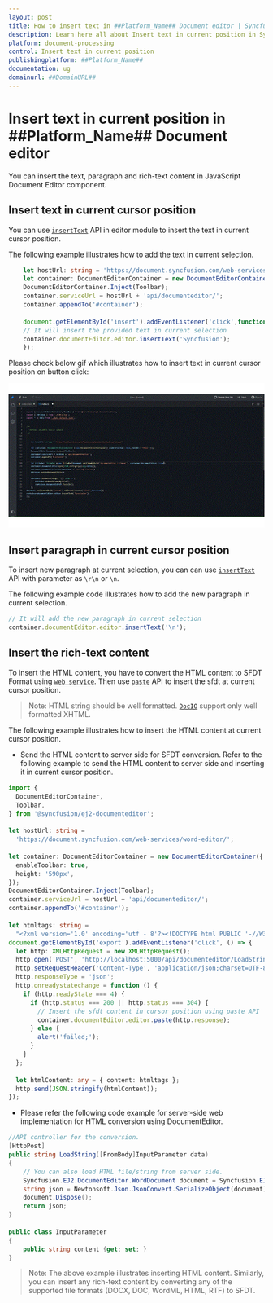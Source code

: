 ```yaml
---
layout: post
title: How to insert text in ##Platform_Name## Document editor | Syncfusion
description: Learn here all about Insert text in current position in Syncfusion ##Platform_Name## Document editor control of Syncfusion Essential JS 2 and more.
platform: document-processing
control: Insert text in current position 
publishingplatform: ##Platform_Name##
documentation: ug
domainurl: ##DomainURL##
---
```


# Insert text in current position in ##Platform_Name## Document editor

You can insert the text, paragraph and rich-text content in JavaScript Document Editor component.

## Insert text in current cursor position

You can use [`insertText`](https://ej2.syncfusion.com/javascript/documentation/api/document-editor/editor#inserttext) API in editor module to insert the text in current cursor position.

The following example illustrates how to add the text in current selection.

```ts
    let hostUrl: string = 'https://document.syncfusion.com/web-services/word-editor/';
    let container: DocumentEditorContainer = new DocumentEditorContainer({ enableToolbar: true, height: '590px' });
    DocumentEditorContainer.Inject(Toolbar);
    container.serviceUrl = hostUrl + 'api/documenteditor/';
    container.appendTo('#container');

    document.getElementById('insert').addEventListener('click',function(){
    // It will insert the provided text in current selection
    container.documentEditor.editor.insertText('Syncfusion');
    });
```

Please check below gif which illustrates how to insert text in current cursor position on button click:

![Insert text in current cursor position in Javascript document editor](../images/insert_text.gif)

## Insert paragraph in current cursor position

To insert new paragraph at current selection, you can can use [`insertText`](https://ej2.syncfusion.com/javascript/documentation/api/document-editor/editor#inserttext) API with parameter as `\r\n` or `\n`.

The following example code illustrates how to add the new paragraph in current selection.

```ts
// It will add the new paragraph in current selection
container.documentEditor.editor.insertText('\n');
```

## Insert the rich-text content

To insert the HTML content, you have to convert the HTML content to SFDT Format using [`web service`](../../document-editor/web-services-overview). Then use [`paste`](https://ej2.syncfusion.com/javascript/documentation/api/document-editor/editor#paste) API to insert the sfdt at current cursor position.

>Note: HTML string should be well formatted. [`DocIO`](https://help.syncfusion.com/file-formats/docio/html) support only well formatted XHTML.  

The following example illustrates how to insert the HTML content at current cursor position.

* Send the HTML content to server side for SFDT conversion. Refer to the following example to send the HTML content to server side and inserting it in current cursor position.

```ts
import {
  DocumentEditorContainer,
  Toolbar,
} from '@syncfusion/ej2-documenteditor';

let hostUrl: string =
  'https://document.syncfusion.com/web-services/word-editor/';

let container: DocumentEditorContainer = new DocumentEditorContainer({
  enableToolbar: true,
  height: '590px',
});
DocumentEditorContainer.Inject(Toolbar);
container.serviceUrl = hostUrl + 'api/documenteditor/';
container.appendTo('#container');
 
let htmltags: string =
  "<?xml version='1.0' encoding='utf - 8'?><!DOCTYPE html PUBLIC '-//W3C//DTD XHTML 1.0 Strict//EN''http://www.w3.org/TR/xhtml1/DTD/xhtml1-strict.dtd'><html xmlns ='http://www.w3.org/1999/xhtml' xml:lang='en' lang ='en'><body><h1>The img element</h1><img src='https://www.w3schools.com/images/lamp.jpg' alt ='Lamp Image' width='500' height='600'/></body></html>";
document.getElementById('export').addEventListener('click', () => {
  let http: XMLHttpRequest = new XMLHttpRequest();
  http.open('POST', 'http://localhost:5000/api/documenteditor/LoadString');
  http.setRequestHeader('Content-Type', 'application/json;charset=UTF-8');
  http.responseType = 'json';
  http.onreadystatechange = function () {
    if (http.readyState === 4) {
      if (http.status === 200 || http.status === 304) {
        // Insert the sfdt content in cursor position using paste API
        container.documentEditor.editor.paste(http.response);
      } else {
        alert('failed;');
      }
    }
  };

  let htmlContent: any = { content: htmltags };
  http.send(JSON.stringify(htmlContent));
});
```

* Please refer the following code example for server-side web implementation for HTML conversion using DocumentEditor.

```c#
//API controller for the conversion.
[HttpPost]
public string LoadString([FromBody]InputParameter data)
{
    // You can also load HTML file/string from server side.
    Syncfusion.EJ2.DocumentEditor.WordDocument document = Syncfusion.EJ2.DocumentEditor.WordDocument.LoadString(data.content, FormatType.Html); // Convert the HTML to SFDT format.
    string json = Newtonsoft.Json.JsonConvert.SerializeObject(document);
    document.Dispose();
    return json;
}

public class InputParameter
{
    public string content {get; set; }
}
```

>Note: The above example illustrates inserting HTML content. Similarly, you can insert any rich-text content by converting any of the supported file formats (DOCX, DOC, WordML, HTML, RTF) to SFDT.